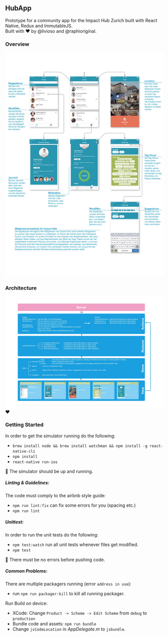 ## HubApp

Prototype for a community app for the Impact Hub Zurich built with React Native, Redux and ImmutableJS.  
Built with ♥️ by @livioso and @raphioriginal.

### Overview
![Overview](./docs/Overview.png)

### Architecture
![Architecture](./docs/Architecture.png)♥️

### Getting Started

In order to get the simulator running do the following:
- `brew install node && brew install watchman && npm install -g react-native-cli`
- `npm install`
- `react-native run-ios`

🚀 The simulator should be up and running.

##### Linting & Guidelines:
The code must comply to the airbnb style guide:
- `npm run lint:fix` can fix some errors for you (spacing etc.)
- `npm run lint`

##### Unittest:
In order to run the unit tests do the following:
- `npm test:watch` run all unit tests whenever files get modified.
- `npm test`

🙅 There must be no errors before pushing code.

##### Common Problems:
There are multiple packagers running (error `address in use`):
- run `npm run packager:kill` to kill all running packager.

Run Build on device:
- XCode: Change `Product -> Scheme -> Edit Scheme` from `debug` to `production`
- Bundle code and assets: `npm run bundle`
- Change `jsCodeLocation` in _AppDelegate.m_ to `jsbundle`.
